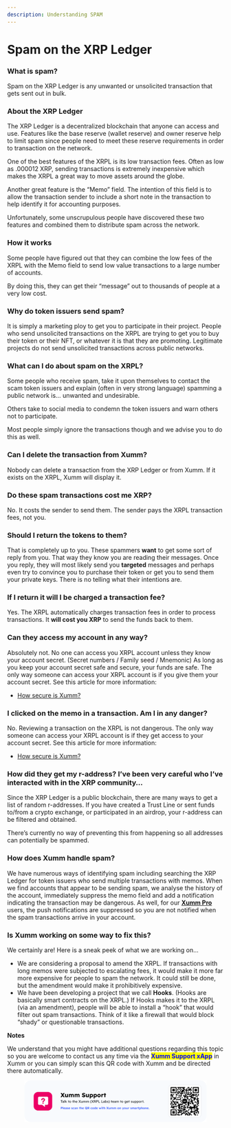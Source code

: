 ```yaml
---
description: Understanding SPAM
---
```


# Spam on the XRP Ledger

### **What is spam?**

Spam on the XRP Ledger is any unwanted or unsolicited transaction that gets sent out in bulk.

### **About the XRP Ledger**

The XRP Ledger is a decentralized blockchain that anyone can access and use. Features like the base reserve (wallet reserve) and owner reserve help to limit spam since people need to meet these reserve requirements in order to transaction on the network.

One of the best features of the XRPL is its low transaction fees. Often as low as .000012 XRP, sending transactions is extremely inexpensive which makes the XRPL a great way to move assets around the globe.

Another great feature is the “Memo” field. The intention of this field is to allow the transaction sender to include a short note in the transaction to help identify it for accounting purposes.

Unfortunately, some unscrupulous people have discovered these two features and combined them to distribute spam across the network.

### **How it works**

Some people have figured out that they can combine the low fees of the XRPL with the Memo field to send low value transactions to a large number of accounts.

By doing this, they can get their “message” out to thousands of people at a very low cost.

### **Why do token issuers send spam?**

It is simply a marketing ploy to get you to participate in their project. People who send unsolicited transactions on the XRPL are trying to get you to buy their token or their NFT, or whatever it is that they are promoting. Legitimate projects do not send unsolicited transactions across public networks.

### **What can I do about spam on the XRPL?**

Some people who receive spam, take it upon themselves to contact the scam token issuers and explain (often in very strong language) spamming a public network is… unwanted and undesirable.

Others take to social media to condemn the token issuers and warn others not to participate.

Most people simply ignore the transactions though and we advise you to do this as well.

### **Can I delete the transaction from Xumm?**

Nobody can delete a transaction from the XRP Ledger or from Xumm. If it exists on the XRPL, Xumm will display it.

### **Do these spam transactions cost me XRP?**

No. It costs the sender to send them. The sender pays the XRPL transaction fees, not you.

### **Should I return the tokens to them?**

That is completely up to you. These spammers **want** to get some sort of reply from you. That way they know you are reading their messages. Once you reply, they will most likely send you **targeted** messages and perhaps even try to convince you to purchase their token or get you to send them your private keys. There is no telling what their intentions are.

### **If I return it will I be charged a transaction fee?**

Yes. The XRPL automatically charges transaction fees in order to process transactions. It **will cost you XRP** to send the funds back to them.

### **Can they access my account in any way?**

Absolutely not. No one can access you XRPL account unless they know your account secret. (Secret numbers / Family seed / Mnemonic) As long as you keep your account secret safe and secure, your funds are safe. The only way someone can access your XRPL account is if you give them your account secret. See this article for more information:

* [How secure is Xumm?](https://support.xumm.app/hc/en-us/articles/4427109779986)

### **I clicked on the memo in a transaction. Am I in any danger?**

No. Reviewing a transaction on the XRPL is not dangerous. The only way someone can access your XRPL account is if they get access to your account secret. See this article for more information:

* [How secure is Xumm?](https://support.xumm.app/hc/en-us/articles/4427109779986)

### **How did they get my r-address? I’ve been very careful who I’ve interacted with in the XRP community…**

Since the XRP Ledger is a public blockchain, there are many ways to get a list of random r-addresses. If you have created a Trust Line or sent funds to/from a crypto exchange, or participated in an airdrop, your r-address can be filtered and obtained.

There’s currently no way of preventing this from happening so all addresses can potentially be spammed.

### **How does Xumm handle spam?**

We have numerous ways of identifying spam including searching the XRP Ledger for token issuers who send multiple transactions with memos. When we find accounts that appear to be sending spam, we analyse the history of the account, immediately suppress the memo field and add a notification indicating the transaction may be dangerous. As well, for our [**Xumm Pro**](https://support.xumm.app/hc/en-us/articles/6138022550418) users, the push notifications are suppressed so you are not notified when the spam transactions arrive in your account.

### **Is Xumm working on some way to fix this?**

We certainly are! Here is a sneak peek of what we are working on…

* We are considering a proposal to amend the XRPL. If transactions with long memos were subjected to escalating fees, it would make it more far more expensive for people to spam the network. It could still be done, but the amendment would make it prohibitively expensive.
* We have been developing a project that we call **Hooks**. (Hooks are basically smart contracts on the XRPL.) If Hooks makes it to the XRPL (via an amendment), people will be able to install a “hook” that would filter out spam transactions. Think of it like a firewall that would block “shady” or questionable transactions.

**Notes**

We understand that you might have additional questions regarding this topic so you are welcome to contact us any time via the <mark style="color:blue;">**Xumm Support xApp**</mark> in Xumm or you can simply scan this QR code with Xumm and be directed there automatically.

<figure><img src="../.gitbook/assets/Support banner Xumm.png" alt=""><figcaption></figcaption></figure>
